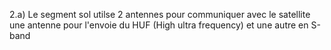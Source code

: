 2.a) Le segment sol utilse 2 antennes pour communiquer avec le satellite une antenne pour l'envoie du HUF (High ultra frequency) et une autre en S-band 